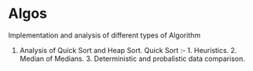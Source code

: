 # Algos
Implementation and analysis of different types of Algorithm

1. Analysis of Quick Sort and Heap Sort.
   Quick Sort :- 1. Heuristics.
                 2. Median of Medians.
                 3. Deterministic and probalistic data comparison.
